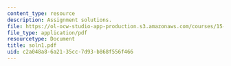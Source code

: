 ```yaml
---
content_type: resource
description: Assignment solutions.
file: https://ol-ocw-studio-app-production.s3.amazonaws.com/courses/15-988-system-dynamics-self-study-fall-1998-spring-1999/c2a048a86a2135cc7d93b868f556f466_soln1.pdf
file_type: application/pdf
resourcetype: Document
title: soln1.pdf
uid: c2a048a8-6a21-35cc-7d93-b868f556f466
---
```

